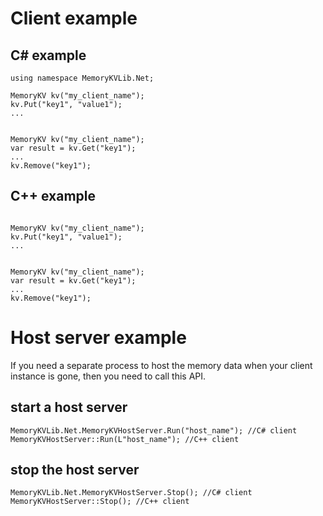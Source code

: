 # Client example
## C# example
```
using namespace MemoryKVLib.Net;

MemoryKV kv("my_client_name");
kv.Put("key1", "value1");
...


MemoryKV kv("my_client_name");
var result = kv.Get("key1");
...
kv.Remove("key1");

```

## C++ example
```

MemoryKV kv("my_client_name");
kv.Put("key1", "value1");
...


MemoryKV kv("my_client_name");
var result = kv.Get("key1");
...
kv.Remove("key1");
```

# Host server example
If you need a separate process to host the memory data when your client instance is gone, then you need to call this API.

## start a host server
    MemoryKVLib.Net.MemoryKVHostServer.Run("host_name"); //C# client
    MemoryKVHostServer::Run(L"host_name"); //C++ client

## stop the host server
    MemoryKVLib.Net.MemoryKVHostServer.Stop(); //C# client
    MemoryKVHostServer::Stop(); //C++ client

